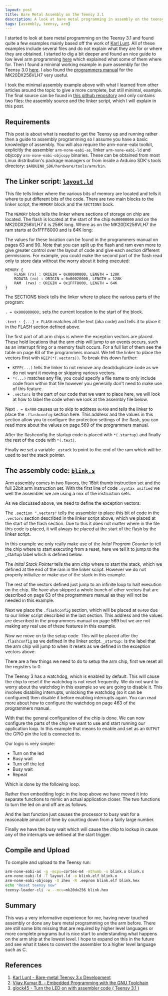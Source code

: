 ```yaml
---
layout: post
title: Bare Metal Assembly on the Teensy 3.1
description: A look at bare metal programming in assembly on the teensy 3.1 with out external dependencies.
tags: [assembly, teensy, arm]
---
```


I started to look at bare metal programming on the Teensy 3.1 and found quite a
few examples mainly based off the work of [Karl
Lunt](http://www.seanet.com/~karllunt/bareteensy31.html). All of these examples
include several files and do not explain what they are for or where they are
obtained. I started to dig a bit deeper and found an nice guide to low level arm
programming [here](http://bravegnu.org/gnu-eprog/) which explained what some of
them where for. Then I found a minimal working example in pure assembly for the
Teensy 3.0
[here](https://forum.pjrc.com/threads/25762-Turn-the-LED-on-with-assembler-code-\(-Teensy-3-1-\)?p=47739&viewfull=1#post47739).
I also found the [programmers
manual](https://www.pjrc.com/teensy/K20P64M72SF1RM.pdf) for the MK20DX256VLH7
very useful.

I took the minimal assembly example above with what I learned from other
articles around the topic to give a more complete, but still minimal, example.
The final source can be found in [this github
repository](https://gist.github.com/mdaffin/d6fb7e91aa21d6943ef4)
and only contains two files: the assembly source and the linker script, which I
will explain in this post.

<!--more-->

## Requirements

This post is about what is needed to get the Teensy up and running rather then a
guide to assembly programming so I assume you have a basic knowledge of
assembly. You will also require the arm-none-eabi toolkit, explicitly the
assembler `arm-none-eabi-as`, linker `arm-none-eabi-ld` and objcopy
`arm-none-eabi-objcopy` binaries. These can be obtained from most Linux
distribution's package managers or from inside a Arduino SDK's tools directory:
`$ARDUINO_SDK/hardware/tools/arm/bin`.

## The Linker script: [`layout.ld`](https://gist.github.com/mdaffin/d6fb7e91aa21d6943ef4#file-layout-ld)

This file tells linker where the various bits of memory are located and tells it
where to put different bits of the code. There are two main blocks to the linker
script, the `MEMORY` block and the `SECTIONS` bock.

The `MEMORY` block tells the linker where sections of storage on chip are
located. The flash is located at the start of the chip `0x00000000` and on the
MK20DX256VLH7 it is 256K long. Where as on the MK20DX256VLH7 the ram starts at
0x1FFF8000 and is 64K long:

<code data-gist-id="d6fb7e91aa21d6943ef4" data-gist-file="layout.ld" data-gist-line="29-32"></code>

The values for these location can be found in the programmers manual on pages 63
and 90. Note that you can split up the flash and ram even more to give greater
control over the layout of code and give each section different permissions. For
example, you could make the second part of the flash read only to store data
without the worry about it being executed:

~~~
MEMORY {
    FLASH (rx) : ORIGIN = 0x00000000, LENGTH = 128K
    RODATA (ro) : ORIGIN = 0x00020000, LENGTH = 128K
    RAM  (rwx) : ORIGIN = 0x1FFF8000, LENGTH = 64K
}
~~~

The SECTIONS block tells the linker where to place the various parts of
the program:

<code data-gist-id="d6fb7e91aa21d6943ef4" data-gist-file="layout.ld" data-gist-line="34-45"></code>

`. = 0x000000000;` sets the current location to the start of the block.

`.text : {...} > FLASH` matches all the text (aka code) and tells it to place it
in the FLASH section defined above.

The first part of all arm chips is where the exception vectors are placed. These
hold locations that the arm chip will jump to an events occurs, such as an
interrupt firing or a memory fault occurs. For a full list of them see the table
on page 63 of the programmers manual. We tell the linker to place the vectors
first with `KEEP(*(.vectors))`. To break this down further:

* `KEEP(...)` tells the linker to not remove any
dead/duplicate code as we do not want it moving or skipping various vectors.
* `*(...)` matches any file, you could specify a file name to only include code
from within that file however you generally don't need to make use of this
feature.
* `.vectors` is the part of our code that we want to place here, we will
look at how to label the code when we look at the assembly file below.

Next `. = 0x400` causes us to skip to address `0x400` and tells the linker to
place the `.flashconfig` section here. This address and the values in this
section allow you to configure the protection settings of the flash, you can
read more about the values on page 569 of the programmers manual.

After the flashconfig the startup code is placed with `*(.startup)` and finally the
rest of the code with `*(.text)`.

Finally we set a variable `_estack` to point to the end of the ram which will be
used to set the stack pointer.

## The assembly code: [`blink.s`](https://gist.github.com/mdaffin/d6fb7e91aa21d6943ef4#file-blink-s)

Arm assembly comes in two flavors, the 16bit thumb instruction set and the
full 32bit arm instruction set. With the first line of code `.syntax unified`
we well the assembler we are using a mix of the instruction sets.

As we discussed above, we need to define the exception vectors:

<code data-gist-id="d6fb7e91aa21d6943ef4" data-gist-file="blink.s" data-gist-line="32-40"></code>

The `.section ".vectors"` tells the assembler to place this bit of code in the
`.vectors` section described in the linker script above, which we placed at the
start of the flash section. Due to this it does not matter where in the file
this code is placed, it will always be placed at the start of the flash by the
linker script.

In this example we only really make use of the *Inital Program Counter* to tell
the chip where to start executing from a reset, here we tell it to jump to the
\_startup label which is defined below.

The *Inital Stack Pointer* tells the arm chip where to start the stack, which
we defined at the end of the ram in the linker script. However we do not
properly initialize or make use of the stack in this example.

The rest of the vectors defined just jump to an infinite loop to halt execution
on the chip. We have also skipped a whole bunch of other vectors that are
described on page 63 of the programmers manual as they will not be needed in
this example.

Next we place the `.flashconfig` section, which will be placed at `0x400` due
to our linker script described in the last section. This address and the values
are described in the programmers manual on page 569 but we are not making any
real use of these features in this example.

<code data-gist-id="d6fb7e91aa21d6943ef4" data-gist-file="blink.s" data-gist-line="42-47"></code>

Now we move on to the setup code. This will be placed after the `.flashconfig`
as we defined in the linker script. `_startup:` is the label that the arm chip
will jump to when it resets as we defined in the exception vectors above.

<code data-gist-id="d6fb7e91aa21d6943ef4" data-gist-file="blink.s" data-gist-line="50-53"></code>

There are a few things we need to do to setup the arm chip, first we reset all
the registers to 0.

<code data-gist-id="d6fb7e91aa21d6943ef4" data-gist-file="blink.s" data-gist-line="55-67"></code>

The Teensy 3 has a watchdog, which is enabled by default. This will cause the
chip to reset if the watchdog is not reset frequently. We do not want to worry
about the watchdog in this example so we are going to disable it. This involves
disabling interrupts, unlocking the watchdog (so it can be configured) then
disable it before enabling interrupts again. You can read more about how to
configure the watchdog on page 463 of the programmers manual.

<code data-gist-id="d6fb7e91aa21d6943ef4" data-gist-file="blink.s" data-gist-line="69-83"></code>

With that the general configuration of the chip is done. We can now configure
the parts of the chip we want to use and start running our application loop. In
this example that means to enable and set as an `OUTPUT` the GPIO pin the led
is connected to.

<code data-gist-id="d6fb7e91aa21d6943ef4" data-gist-file="blink.s" data-gist-line="85-98"></code>

Our logic is very simple:

* Turn on the led
* Busy wait
* Turn off the led
* Busy wait
* Repeat

Which is done by the following loop.

<code data-gist-id="d6fb7e91aa21d6943ef4" data-gist-file="blink.s" data-gist-line="100-106"></code>

Rather then embedding logic in the loop above we have moved it into separate
functions to mimic an actual application closer. The two functions to turn the
led on and off are as follows.

<code data-gist-id="d6fb7e91aa21d6943ef4" data-gist-file="blink.s" data-gist-line="108-124"></code>

And the last function just causes the processor to busy wait for a reasonable
amount of time by counting down from a fairly large number.

<code data-gist-id="d6fb7e91aa21d6943ef4" data-gist-file="blink.s" data-gist-line="126-135"></code>

Finally we have the busy wait which will cause the chip to lockup in cause any
of the interrupts we defined at the start trigger.

<code data-gist-id="d6fb7e91aa21d6943ef4" data-gist-file="blink.s" data-gist-line="137-138"></code>

## Compile and Upload

To compile and upload to the Teensy run:

~~~ bash
arm-none-eabi-as -g -mcpu=cortex-m4 -mthumb -o blink.o blink.s
arm-none-eabi-ld -T layout.ld -o blink.elf blink.o
arm-none-eabi-objcopy -O ihex -R .eeprom blink.elf blink.hex
echo "Reset teensy now"
teensy-loader-cli -w --mcu=mk20dx256 blink.hex
~~~

## Summary

This was a very informative experience for me, having never touched assembly or
done any bare metal programming on the arm before. There are still some bits
missing that are required by higher level languages or more complete programs
but is nice start to understanding what happens on the arm ship at the lowest
level. I hope to expand on this in the future and see what it takes to convert
the assembler to a higher level language such as C.

## References
1. [Karl Lunt - Bare-metal Teensy 3.x Development](http://www.seanet.com/~karllunt/bareteensy31.html)
2. [Vijay Kumar B. - Embedded Programming with the GNU Toolchain](http://bravegnu.org/gnu-eprog/)
3. [glock45 - Turn the LED on with assembler code ( Teensy 3.1 )](https://forum.pjrc.com/threads/25762-Turn-the-LED-on-with-assembler-code-\(-Teensy-3-1-\)?p=47739&viewfull=1#post47739)

